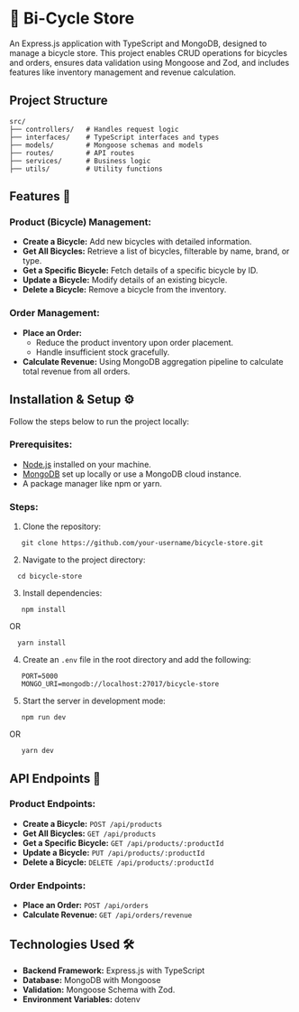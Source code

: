 # 🚴 Bi-Cycle Store

An Express.js application with TypeScript and MongoDB, designed to manage a bicycle store. This project enables CRUD operations for bicycles and orders, ensures data validation using Mongoose and Zod, and includes features like inventory management and revenue calculation.

## Project Structure

```
src/
├── controllers/   # Handles request logic
├── interfaces/    # TypeScript interfaces and types
├── models/        # Mongoose schemas and models
├── routes/        # API routes
├── services/      # Business logic
├── utils/         # Utility functions
```

## Features 🚀

### Product (Bicycle) Management:

- **Create a Bicycle:** Add new bicycles with detailed information.
- **Get All Bicycles:** Retrieve a list of bicycles, filterable by name, brand, or type.
- **Get a Specific Bicycle:** Fetch details of a specific bicycle by ID.
- **Update a Bicycle:** Modify details of an existing bicycle.
- **Delete a Bicycle:** Remove a bicycle from the inventory.

### Order Management:

- **Place an Order:**
  - Reduce the product inventory upon order placement.
  - Handle insufficient stock gracefully.
- **Calculate Revenue:** Using MongoDB aggregation pipeline to calculate total revenue from all orders.



## Installation & Setup ⚙️

Follow the steps below to run the project locally:

### Prerequisites:

- [Node.js](https://nodejs.org/en/download/) installed on your machine.
- [MongoDB](https://www.mongodb.com/try/download/community) set up locally or use a MongoDB cloud instance.
- A package manager like npm or yarn.

### Steps:

1. Clone the repository:  
```
   git clone https://github.com/your-username/bicycle-store.git  
```

2. Navigate to the project directory:  
 ```
   cd bicycle-store  
 ```

3. Install dependencies:  
```
   npm install  
```
   OR  
 ``` 
   yarn install  
```

4. Create an `.env` file in the root directory and add the following:  
```
   PORT=5000  
   MONGO_URI=mongodb://localhost:27017/bicycle-store  
```

5. Start the server in development mode:  
```
   npm run dev  
```
   OR  
```
   yarn dev  
```



## API Endpoints 📃

### Product Endpoints:

- **Create a Bicycle:** `POST /api/products`
- **Get All Bicycles:** `GET /api/products`
- **Get a Specific Bicycle:** `GET /api/products/:productId`
- **Update a Bicycle:** `PUT /api/products/:productId`
- **Delete a Bicycle:** `DELETE /api/products/:productId`

### Order Endpoints:

- **Place an Order:** `POST /api/orders`
- **Calculate Revenue:** `GET /api/orders/revenue`



## Technologies Used 🛠️

- **Backend Framework:** Express.js with TypeScript
- **Database:** MongoDB with Mongoose
- **Validation:** Mongoose Schema with Zod.
- **Environment Variables:** dotenv





